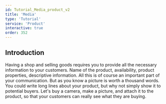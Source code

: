 ```yaml
---
id: Tutorial_Media_product_v2
title: 'Media'
type: 'Tutorial'
service: 'Product'
interactive: true
order: 352
---
```


## Introduction
Having a shop and selling goods requires you to provide all the necessary information to your customers. Name of the product, availability, product properties, descriptive information. All this is of course an important part of your communication. But as you know a picture is worth a thousand words. You could write long lines about your product, but why not simply show it to potential buyers. Let's buy a camera, make a picture, and attach it to the product, so that your customers can really see what they are buying.
